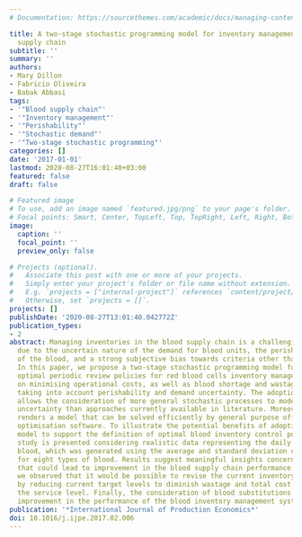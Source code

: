 ```yaml
---
# Documentation: https://sourcethemes.com/academic/docs/managing-content/

title: A two-stage stochastic programming model for inventory management in the blood
  supply chain
subtitle: ''
summary: ''
authors:
- Mary Dillon
- Fabricio Oliveira
- Babak Abbasi
tags:
- '"Blood supply chain"'
- '"Inventory management"'
- '"Perishability"'
- '"Stochastic demand"'
- '"Two-stage stochastic programming"'
categories: []
date: '2017-01-01'
lastmod: 2020-08-27T16:01:40+03:00
featured: false
draft: false

# Featured image
# To use, add an image named `featured.jpg/png` to your page's folder.
# Focal points: Smart, Center, TopLeft, Top, TopRight, Left, Right, BottomLeft, Bottom, BottomRight.
image:
  caption: ''
  focal_point: ''
  preview_only: false

# Projects (optional).
#   Associate this post with one or more of your projects.
#   Simply enter your project's folder or file name without extension.
#   E.g. `projects = ["internal-project"]` references `content/project/deep-learning/index.md`.
#   Otherwise, set `projects = []`.
projects: []
publishDate: '2020-08-27T13:01:40.042772Z'
publication_types:
- 2
abstract: Managing inventories in the blood supply chain is a challenging task, mainly
  due to the uncertain nature of the demand for blood units, the perishable nature
  of the blood, and a strong subjective bias towards criteria other than cost minimisation.
  In this paper, we propose a two-stage stochastic programming model for defining
  optimal periodic review policies for red blood cells inventory management that focus
  on minimising operational costs, as well as blood shortage and wastage due to outdating,
  taking into account perishability and demand uncertainty. The adoption of this framework
  allows the consideration of more general stochastic processes to model the demand
  uncertainty than approaches currently available in literature. Moreover, this framework
  renders a model that can be solved efficiently by general purpose off-the-shelf
  optimisation software. To illustrate the potential benefits of adopting the proposed
  model to support the definition of optimal blood inventory control policies, a case
  study is presented considering realistic data representing the daily demand for
  blood, which was generated using the average and standard deviation of the demand
  for eight types of blood. Results suggest meaningful insights concerning practices
  that could lead to improvement in the blood supply chain performance. In particular,
  we observed that it would be possible to revise the current inventory control policies
  by reducing current target levels to diminish wastage and total cost without compromising
  the service level. Finally, the consideration of blood substitutions showed further
  improvement in the performance of the blood inventory management system.
publication: '*International Journal of Production Economics*'
doi: 10.1016/j.ijpe.2017.02.006
---
```

